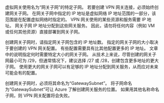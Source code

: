 虚拟网关使用名为“网关子网”的特定子网。 若要创建 VPN 网关连接，必须始终创建网关子网。 在网关子网中指定的 IP 地址是虚拟网络 IP 地址范围的一部分，该范围是在配置虚拟网络时指定的。 VPN 网关使用的某些资源和服务需要 IP 地址。 网关子网 IP 地址分配到这些网关服务。 因此，请勿将任何内容（例如 VM 或任何其他资源）直接部署到网关子网。

创建网关子网时，请指定网关子网包含的 IP 地址数。 指定的网关子网的大小取决于要创建的 VPN 网关配置。 有些配置需要具有比其他配置更多的 IP 地址。 文章中的说明指定何时需要特定大小的网关子网。 从技术上来说，尽管创建的网关子网最小可为 /29，但通常情况下，建议选择 /27 或 /28，创建包含更多地址的更大子网。 使用更大的网关子网可以有足够的 IP 地址分配到网关服务，从而应对未来可能会有的配置。

创建网关子网时，必须将其命名为“GatewaySubnet”。 将子网命名为“GatewaySubnet”可让 Azure 了解创建网关服务的位置。 如果用其他名称命名子网，则 VPN 网关配置将会失败。
